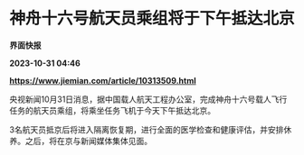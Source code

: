 # 神舟十六号航天员乘组将于下午抵达北京
**界面快报**

**2023-10-31 04:46**

**https://www.jiemian.com/article/10313509.html**

央视新闻10月31日消息，据中国载人航天工程办公室，完成神舟十六号载人飞行任务的航天员乘组，将乘坐任务飞机于今天下午抵达北京。

3名航天员抵京后将进入隔离恢复期，进行全面的医学检查和健康评估，并安排休养。之后，将在京与新闻媒体集体见面。